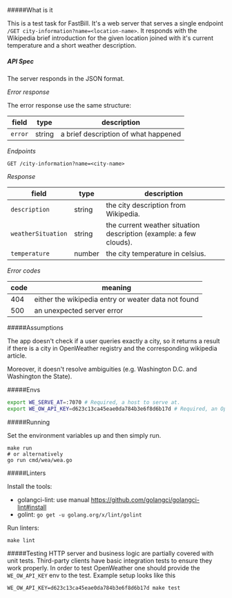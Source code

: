 #####What is it

This is a test task for FastBill. 
It's a web server that serves a single endpoint `/GET city-information?name=<location-name>`. 
It responds with the Wikipedia brief introduction for the given location joined with it's current temperature and a short weather description.

##### API Spec

The server responds in the JSON format.

*Error response*

The error response use the same structure:

| field    | type   | description |
|----------|--------|-------------|
| `error`  | string | a brief description of what happened |

*Endpoints*

`GET /city-information?name=<city-name>`

*Response*

| field    | type | description |
|----------|------|-------|
| `description` | string | the city description from Wikipedia. |
| `weatherSituation` | string | the current weather situation description (example: a few clouds). |
| `temperature` | number | the city temperature in celsius.|

*Error codes*

| code | meaning |
|------|-------|
| 404 | either the wikipedia entry or weater data not found |
| 500 | an unexpected server error |

#####Assumptions

The app doesn't check if a user queries exactly a city, so it returns a result if there is a city in OpenWeather registry and the corresponding wikipedia article.

Moreover, it doesn't resolve ambiguities (e.g. Washington D.C. and Washington the State).

#####Envs

```bash
export WE_SERVE_AT=:7070 # Required, a host to serve at.
export WE_OW_API_KEY=d623c13ca45eae0da784b3e6f8d6b17d # Required, an OpenWeather API KEY.
```

#####Running

Set the environment variables up and then simply run.
```
make run
# or alternatively
go run cmd/wea/wea.go
```

#####Linters

Install the tools:
 - golangci-lint: use manual https://github.com/golangci/golangci-lint#install
 - golint: `go get -u golang.org/x/lint/golint`

Run linters:
```
make lint
```

#####Testing
HTTP server and business logic are partially covered with unit tests.
Third-party clients have basic integration tests to ensure they work properly.
In order to test OpenWeather one should provide the `WE_OW_API_KEY` env to the test.
Example setup looks like this
```
WE_OW_API_KEY=d623c13ca45eae0da784b3e6f8d6b17d make test
```

